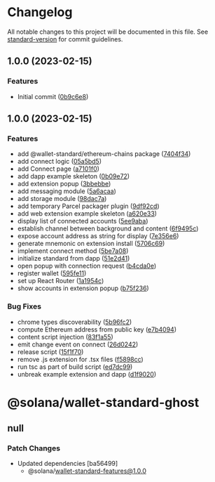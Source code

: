 # Changelog

All notable changes to this project will be documented in this file. See [standard-version](https://github.com/conventional-changelog/standard-version) for commit guidelines.

## 1.0.0 (2023-02-15)


### Features

* Initial commit ([0b9c6e8](https://github.com/XDeFi-tech/wallet-standard/commit/0b9c6e89c38ef502544e5e772f9bed6ea9c69169))

## 1.0.0 (2023-02-15)


### Features

* add @wallet-standard/ethereum-chains package ([7404f34](https://github.com/XDeFi-tech/wallet-standard/commit/7404f34777e5e62d54772ff65e3574f3a2f2879e))
* add connect logic ([05a5bd5](https://github.com/XDeFi-tech/wallet-standard/commit/05a5bd518e77f8fc155a75246e95f4ac51a190ce))
* add Connect page ([a7101f0](https://github.com/XDeFi-tech/wallet-standard/commit/a7101f0eb9c749e2ed1e3817066b25fc30804dc1))
* add dapp example skeleton ([0b09e72](https://github.com/XDeFi-tech/wallet-standard/commit/0b09e723775990ee32948d1e44ba05b81ea4a6c9))
* add extension popup ([3bbebbe](https://github.com/XDeFi-tech/wallet-standard/commit/3bbebbe27d1fcaa40ded6cb32de7559f953424c6))
* add messaging module ([5a6acaa](https://github.com/XDeFi-tech/wallet-standard/commit/5a6acaa0967a8dc408fa60fe837f4906d98fb4cb))
* add storage module ([98dac7a](https://github.com/XDeFi-tech/wallet-standard/commit/98dac7a93dbbb3f7aa723a10ad2b7b0f50c9ecca))
* add temporary Parcel packager plugin ([9df92cd](https://github.com/XDeFi-tech/wallet-standard/commit/9df92cd56ed0cf20f25fc85b927518d7cc2e865b))
* add web extension example skeleton ([a620e33](https://github.com/XDeFi-tech/wallet-standard/commit/a620e33aff8fe9b51a4d356b1d46570cc25e3347))
* display list of connected accounts ([5ee9aba](https://github.com/XDeFi-tech/wallet-standard/commit/5ee9abaa8f9cb41d032ab127d0a730ef9fe07b5d))
* establish channel between background and content ([6f9495c](https://github.com/XDeFi-tech/wallet-standard/commit/6f9495c9fc6337b609b81c526bb6ee32e5fbebe2))
* expose account address as string for display ([7e356e6](https://github.com/XDeFi-tech/wallet-standard/commit/7e356e6c1e09d21c34766f4400597b13dd8308ed))
* generate mnemonic on extension install ([5706c69](https://github.com/XDeFi-tech/wallet-standard/commit/5706c69e4f2b9a1295fd40ec693b81724e53156a))
* implement connect method ([5be7a08](https://github.com/XDeFi-tech/wallet-standard/commit/5be7a086c0790fcec4123a183be360da2cd645c0))
* initialize standard from dapp ([51e2d41](https://github.com/XDeFi-tech/wallet-standard/commit/51e2d41fe4fe7bb910cd2fc742375aac3cbf3552))
* open popup with connection request ([b4cda0e](https://github.com/XDeFi-tech/wallet-standard/commit/b4cda0e287997a39cec4972b5fb98595a22dd729))
* register wallet ([595fe11](https://github.com/XDeFi-tech/wallet-standard/commit/595fe11d485dc89c9262eef4ee3e083b06a7e50c))
* set up React Router ([1a1954c](https://github.com/XDeFi-tech/wallet-standard/commit/1a1954cf44c2a65133a64883c2e9c052aa642f35))
* show accounts in extension popup ([b75f236](https://github.com/XDeFi-tech/wallet-standard/commit/b75f236d824d8be01c1233a9eec0c1d350a94b0a))


### Bug Fixes

* chrome types discoverability ([5b96fc2](https://github.com/XDeFi-tech/wallet-standard/commit/5b96fc243a6d8181736cb894b17279c73eaaf967))
* compute Ethereum address from public key ([e7b4094](https://github.com/XDeFi-tech/wallet-standard/commit/e7b409494b71e7b26c987399dde7a61a09f19c2e))
* content script injection ([83f1a55](https://github.com/XDeFi-tech/wallet-standard/commit/83f1a55acb6c49348cc78f76700d7038e27c4f6e))
* emit change event on connect ([26d0242](https://github.com/XDeFi-tech/wallet-standard/commit/26d0242919e147efb9f6a4269e2f98ac26250ce3))
* release script ([15f1f70](https://github.com/XDeFi-tech/wallet-standard/commit/15f1f70604cce087f679a639ae3e0a46b534f04d))
* remove .js extension for .tsx files ([f5898cc](https://github.com/XDeFi-tech/wallet-standard/commit/f5898cc5dff359ee5c32dd8e5110524998e91ea9))
* run tsc as part of build script ([ed7dc99](https://github.com/XDeFi-tech/wallet-standard/commit/ed7dc993f233e566eaf0011cce800a18ee46188b))
* unbreak example extension and dapp ([d1f9020](https://github.com/XDeFi-tech/wallet-standard/commit/d1f9020ff8a5a21f3d0f07e63d3145353386ffa3))

# @solana/wallet-standard-ghost

## null

### Patch Changes

-   Updated dependencies [ba56499]
    -   @solana/wallet-standard-features@1.0.0
